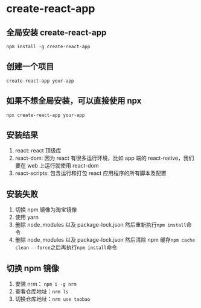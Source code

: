 # create-react-app

## 全局安装 create-react-app[​](https://renhongl.github.io/site/docs/react/a1#%E5%85%A8%E5%B1%80%E5%AE%89%E8%A3%85-create-react-app "Direct link to heading")

```
npm install -g create-react-app
```

## 创建一个项目[​](https://renhongl.github.io/site/docs/react/a1#%E5%88%9B%E5%BB%BA%E4%B8%80%E4%B8%AA%E9%A1%B9%E7%9B%AE "Direct link to heading")

```
create-react-app your-app
```

## 如果不想全局安装，可以直接使用 npx[​](https://renhongl.github.io/site/docs/react/a1#%E5%A6%82%E6%9E%9C%E4%B8%8D%E6%83%B3%E5%85%A8%E5%B1%80%E5%AE%89%E8%A3%85%E5%8F%AF%E4%BB%A5%E7%9B%B4%E6%8E%A5%E4%BD%BF%E7%94%A8-npx "Direct link to heading")

```
npx create-react-app your-app
```

## 安装结果[​](https://renhongl.github.io/site/docs/react/a1#%E5%AE%89%E8%A3%85%E7%BB%93%E6%9E%9C "Direct link to heading")

1. react: react 顶级库
2. react-dom: 因为 react 有很多运行环境，比如 app 端的 react-native，我们要在 web 上运行就使用 react-dom
3. react-scripts: 包含运行和打包 react 应用程序的所有脚本及配置

## 安装失败[​](https://renhongl.github.io/site/docs/react/a1#%E5%AE%89%E8%A3%85%E5%A4%B1%E8%B4%A5 "Direct link to heading")

1. 切换 npm 镜像为淘宝镜像
2. 使用 yarn
3. 删除 node_modules 以及 package-lock.json 然后重新执行`npm install`命令
4. 删除 node_modules 以及 package-lock.json 然后清除 npm 缓存`npm cache clean --force`之后再执行`npm install`命令

## 切换 npm 镜像[​](https://renhongl.github.io/site/docs/react/a1#%E5%88%87%E6%8D%A2-npm-%E9%95%9C%E5%83%8F "Direct link to heading")

1. 安装 nrm： `npm i -g nrm`
2. 查看仓库地址：`nrm ls`
3. 切换仓库地址：`nrm use taobao`
